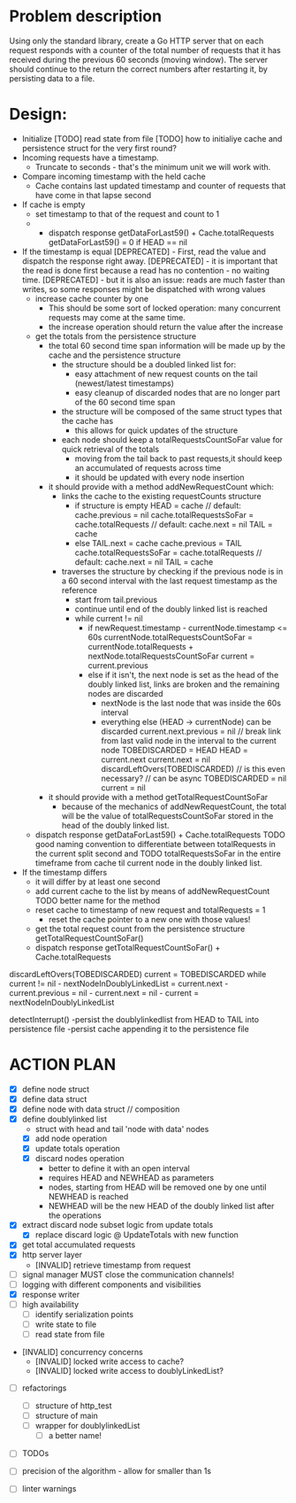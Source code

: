 # Problem description

Using only the standard library, create a Go HTTP server that on each request responds with a counter of the total
number of requests that it has received during the previous 60 seconds (moving window).
The server should continue to the return the correct numbers after restarting it, by persisting data to a file.

# Design:
- Initialize
	[TODO] read state from file
	[TODO] how to initialiye cache and persistence struct for the very first round?
- Incoming requests have a timestamp.
	- Truncate to seconds - that's the minimum unit we will work with.
- Compare incoming timestamp with the held cache
	- Cache contains last updated timestamp and counter of requests that have come in that lapse second
- If cache is empty
	- set timestamp to that of the request and count to 1
	- - dispatch response
		getDataForLast59() + Cache.totalRequests
		getDataForLast59() = 0 if HEAD == nil
- If the timestamp is equal
 	[DEPRECATED] - First, read the value and dispatch the response right away.
 		[DEPRECATED] - it is important that the read is done first because a read has no contention - no waiting time.
 		[DEPRECATED] - but it is also an issue: reads are much faster than writes, so some responses might be dispatched
 		      with wrong values
 	- increase cache counter by one
		- This should be some sort of locked operation: many concurrent requests may come at the same time.
		- the increase  operation should return the value after the increase
	- get the totals from the persistence structure
		- the total 60 second time span information will be made up by the cache and the persistence structure
			- the structure should be a doubled linked list for:
				- easy attachment of new request counts on the tail (newest/latest timestamps)
				- easy cleanup of discarded nodes that are no longer part of the 60 second time span
			- the structure will be composed of the same struct types that the cache has
				- this allows for quick updates of the structure
			- each node should keep a totalRequestsCountSoFar value for quick retrieval of the totals
				- moving from the tail back to past requests,it should keep an accumulated of requests
				  across time
				- it should be updated with every node insertion
		- it should provide with a method addNewRequestCount which:
			- links the cache to the existing requestCounts structure
				- if structure is empty
					HEAD = cache
					// default: cache.previous = nil
					cache.totalRequestsSoFar = cache.totalRequests
					// default: cache.next = nil
					TAIL = cache
				- else
					TAIL.next = cache
					cache.previous = TAIL
					cache.totalRequestsSoFar = cache.totalRequests
					// default: cache.next = nil
					TAIL = cache
			- traverses the structure by checking if the previous node is in a 60 second interval with the
			  last request timestamp as the reference
			  * start from tail.previous
			  * continue until end of the doubly linked list is reached
			  - while current != nil
				  - if newRequest.timestamp - currentNode.timestamp <= 60s
					currentNode.totalRequestsCountSoFar = currentNode.totalRequests + nextNode.totalRequestsCountSoFar
					current = current.previous
				  - else
					if it isn't, the next node is set as the head of the doubly linked list, links are broken and the remaining
					nodes are discarded
					- nextNode is the last node that was inside the 60s interval
					- everything else (HEAD -> currentNode) can be discarded
					current.next.previous = nil // break link from last valid node in the interval to the current node
					TOBEDISCARDED = HEAD
					HEAD = current.next
					current.next = nil
					discardLeftOvers(TOBEDISCARDED) // is this even necessary?
									// can be async
					TOBEDISCARDED = nil
					current = nil
		- it should provide with a method getTotalRequestCountSoFar
			- because of the mechanics of addNewRequestCount, the total will be the value of
			  totalRequestsCountSoFar stored in the head of the doubly linked list.
	- dispatch response
		getDataForLast59() + Cache.totalRequests
		TODO good naming convention to differentiate between totalRequests in the current split second and
		TODO totalRequestsSoFar in the entire timeframe from cache til current node in the doubly linked list.
- If the timestamp differs
	- it will differ by at least one second
	- add current cache to the list by means of addNewRequestCount
		TODO better name for the method
	- reset cache to timestamp of new request and totalRequests = 1
		- reset the cache pointer to a new one with those values!
	- get the total request count from the persistence structure
		getTotalRequestCountSoFar()
	- dispatch response
		getTotalRequestCountSoFar() + Cache.totalRequests

discardLeftOvers(TOBEDISCARDED)
	current = TOBEDISCARDED
	while current != nil
		- nextNodeInDoublyLinkedList = current.next
		- current.previous = nil
		- current.next = nil
		- current =  nextNodeInDoublyLinkedList

detectInterrupt()
	-persist the doublylinkedlist from HEAD to TAIL into persistence file
	-persist cache appending it to the persistence file

# ACTION PLAN

- [X] define node struct
- [X] define data struct
- [X] define node with data struct // composition
- [X] define doublylinked list
	- struct with head and tail 'node with data' nodes
	- [X] add node operation
	- [X] update totals operation
	- [X] discard nodes operation
		- better to define it with an open interval
		- requires HEAD and NEWHEAD as parameters
		- nodes, starting from HEAD will be removed one by one until NEWHEAD is reached
		- NEWHEAD will be the new HEAD of the doubly linked list after the operations
- [X] extract discard node subset logic from update totals
    - [X] replace discard logic @ UpdateTotals with new function
- [X] get total accumulated requests
- [X] http server layer
    - [INVALID] retrieve timestamp from request
- [ ] signal manager MUST close the communication channels!
- [ ] logging with different components and visibilities
- [X] response writer
- [ ] high availability 
    - [ ] identify serialization points
    - [ ] write state to file
    - [ ] read state from file
- [INVALID] concurrency concerns
    - [INVALID] locked write access to cache?
    - [INVALID] locked write access to doublyLinkedList?
- [ ] refactorings
    - [ ] structure of http_test
    - [ ] structure of main
    - [ ] wrapper for doublylinkedList
        - [ ] a better name!
- [ ] TODOs 
- [ ] precision of the algorithm - allow for smaller than 1s
- [ ] linter warnings


